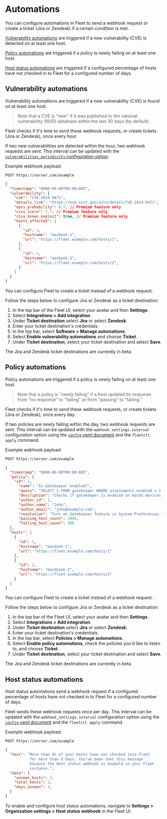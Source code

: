 # Automations

You can configure automations in Fleet to send a webhook request or create a ticket (Jira or Zendesk) if a certain condition is met.

[Vulnerability automations](#vulnerability-automations) are triggered if a new vulnerability (CVE) is
detected on at least one host.

[Policy automations](#policy-automations) are triggered if a policy is newly failing on at
least one host.

[Host status automations](#host-status-automations) are triggered if a configured
percentage of hosts have not checked in to Fleet for a configured number of days.

## Vulnerability automations

Vulnerability automations are triggered if a new vulnerability (CVE) is
found on at least one host.

> Note that a CVE is "new" if it was published to the national vulnerability (NVD) database within
> the last 30 days (by default).

Fleet checks if it's time to send these webhook requests, or create tickets (Jira or Zendesk), once every hour. 

If two new vulnerabilities are detected
within the hour, two
webhook requests are sent. This interval can be updated with the [`vulnerabilities_periodicity` configuration option](../Deploying/Configuration.md#periodicity).

Example webhook payload:

```
POST https://server.com/example
```

```json
{
  "timestamp": "0000-00-00T00:00:00Z",
  "vulnerability": {
    "cve": "CVE-2014-9471",
    "details_link": "https://nvd.nist.gov/vuln/detail/CVE-2014-9471",
    "epss_probability": 0.7, // Premium feature only
    "cvss_score": 5.7, // Premium feature only
    "cisa_known_exploit": true, // Premium feature only
    "hosts_affected": [
      {
        "id": 1,
        "hostname": "macbook-1",
        "url": "https://fleet.example.com/hosts/1",
      },
      {
        "id": 2,
        "hostname": "macbook-2",
        "url": "https://fleet.example.com/hosts/2",
      }
    ]
  }
}
```

You can configure Fleet to create a ticket instead of a webhook request.

Follow the steps below to configure Jira or Zendesk as a ticket destination:

1. In the top bar of the Fleet UI, select your avatar and then **Settings**.
2. Select **Integrations > Add integration**.
3. Under **Ticket destination** select **Jira** or select **Zendesk**.
4. Enter your ticket destination's credentials.
5. In the top bar, select **Software > Manage automations**.
6. Select **Enable vulnerability automations** and choose **Ticket**.
7. Under **Ticket destination**, select your ticket destination and select **Save**.

The Jira and Zendesk ticket destinations are currently in beta.

## Policy automations

Policy automations are triggered if a policy is newly failing on at
least one host.

> Note that a policy is "newly failing" if a host updated its response from "no response" to "failing"
> or from "passing" to "failing."

Fleet checks if it's time to send these webhook requests, or create tickets (Jira or Zendesk), once every day. 

If two policies are newly failing
within the day, two webhook requests are sent. This interval can be updated with the `webhook_settings.interval`
configuration option using the [`config` yaml document](./configuration-files/README.md#organization-settings) and the `fleetctl apply` command.

Example webhook payload:

```
POST https://server.com/example
```

```json
{
  "timestamp": "0000-00-00T00:00:00Z",
  "policy": {
    "id": 1,
      "name": "Is Gatekeeper enabled?",
      "query": "SELECT 1 FROM gatekeeper WHERE assessments_enabled = 1;",
      "description": "Checks if gatekeeper is enabled on macOS devices.",
      "author_id": 1,
      "author_name": "John",
      "author_email": "john@example.com",
      "resolution": "Turn on Gatekeeper feature in System Preferences.",
      "passing_host_count": 2000,
      "failing_host_count": 300
  },
  "hosts": [
    {
      "id": 1,
      "hostname": "macbook-1",
      "url": "https://fleet.example.com/hosts/1"
    },
    {
      "id": 2,
      "hostname": "macbbook-2",
      "url": "https://fleet.example.com/hosts/2"
    }
  ]
}
```

You can configure Fleet to create a ticket instead of a webhook request.

Follow the steps below to configure Jira or Zendesk as a ticket destination:

1. In the top bar of the Fleet UI, select your avatar and then **Settings**.
2. Select **Integrations > Add integration**.
3. Under **Ticket destination** select **Jira** or select **Zendesk**.
4. Enter your ticket destination's credentials.
5. In the top bar, select **Policies > Manage automations**.
6. Select **Enable policy automations**, check the policies you'd like to listen to, and choose **Ticket**.
7. Under **Ticket destination**, select your ticket destination and select **Save**.

The Jira and Zendesk ticket destinations are currently in beta.

## Host status automations

Host status automations send a webhook request if a configured
percentage of hosts have not checked in to Fleet for a configured number of days.

Fleet sends these webhook requests once per day. This interval can be updated with the `webhook_settings.interval`
configuration option using the [`config` yaml document](./configuration-files/README.md#organization-settings) and the `fleetctl apply` command.

Example webhook payload:

```
POST https://server.com/example
```

```json
{
  "text": "More than X% of your hosts have not checked into Fleet
           for more than X days. You’ve been sent this message
           because the Host status webhook is enabeld in your Fleet
           instance.",
  "data": {
    "unseen_hosts": 1,
    "total_hosts": 2,
    "days_unseen": 3,
  }
}
```

To enable and configure host status automations, navigate to **Settings > Organization settings > Host
status webhook** in the Fleet UI.

<meta name="pageOrderInSection" value="1300">

